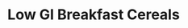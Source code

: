 ---
type: GiDataTablePage
title: Low GI Breakfast Cereals
description: Low Glycemic Index Breakfast Cereals
keywords: gi, GI, Glycemic Index, glycemic index, GlycemicIndex, glycemicindex, gi of Breakfast Cereals, GI of Breakfast Cereals, Glycemic Index of Breakfast Cereals, glycemic index of Breakfast Cereals, GlycemicIndex of Breakfast Cereals, glycemicindex of Breakfast Cereals, Breakfast Cereals, Low GI Breakfast Cereals, Low Glycemic Index Breakfast Cereals
---
